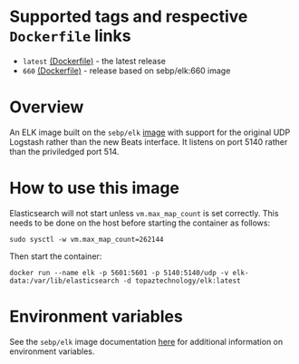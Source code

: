 # Supported tags and respective `Dockerfile` links
* `latest` [(Dockerfile)](https://github.com/topaztechnology/elk/blob/master/Dockerfile) - the latest release
* `660` [(Dockerfile)](https://github.com/topaztechnology/elk/blob/660/Dockerfile) - release based on sebp/elk:660 image

# Overview

An ELK image built on the `sebp/elk` [image](https://hub.docker.com/r/sebp/elk/) with support
for the original UDP Logstash rather than the new Beats interface. It listens on port 5140 rather than
the priviledged port 514.

# How to use this image

Elasticsearch will not start unless `vm.max_map_count` is set correctly.
This needs to be done on the host before starting the container as follows:

`sudo sysctl -w vm.max_map_count=262144`

Then start the container:

`docker run --name elk -p 5601:5601 -p 5140:5140/udp -v elk-data:/var/lib/elasticsearch -d topaztechnology/elk:latest`

# Environment variables

See the `sebp/elk` image documentation [here](https://elk-docker.readthedocs.io/) for
additional information on environment variables.
